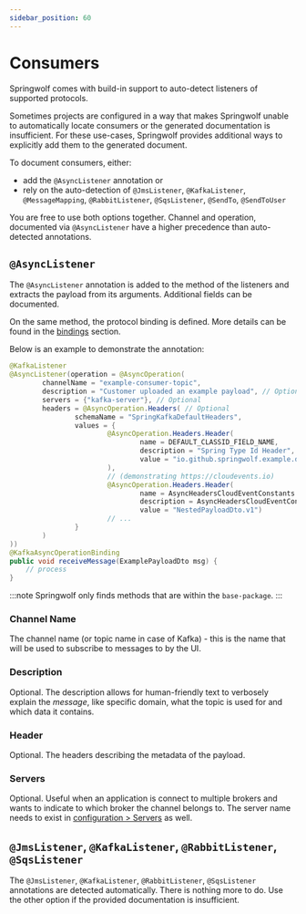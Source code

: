 ```yaml
---
sidebar_position: 60
---
```


# Consumers

Springwolf comes with build-in support to auto-detect listeners of supported protocols.

Sometimes projects are configured in a way that makes Springwolf unable to automatically locate consumers or the generated documentation is insufficient.
For these use-cases, Springwolf provides additional ways to explicitly add them to the generated document.

To document consumers, either:

- add the `@AsyncListener` annotation or
- rely on the auto-detection of `@JmsListener`, `@KafkaListener`, `@MessageMapping`, `@RabbitListener`, `@SqsListener`, `@SendTo`, `@SendToUser`

You are free to use both options together. Channel and operation, documented via `@AsyncListener` have a higher precedence than auto-detected annotations.

## `@AsyncListener`

The `@AsyncListener` annotation is added to the method of the listeners and extracts the payload from its arguments.
Additional fields can be documented.

On the same method, the protocol binding is defined. More details can be found in the [bindings](documenting-bindings.md) section.

Below is an example to demonstrate the annotation:

```java
@KafkaListener
@AsyncListener(operation = @AsyncOperation(
        channelName = "example-consumer-topic",
        description = "Customer uploaded an example payload", // Optional
        servers = {"kafka-server"}, // Optional
        headers = @AsyncOperation.Headers( // Optional
                schemaName = "SpringKafkaDefaultHeaders",
                values = {
                        @AsyncOperation.Headers.Header(
                                name = DEFAULT_CLASSID_FIELD_NAME,
                                description = "Spring Type Id Header",
                                value = "io.github.springwolf.example.dtos.ExamplePayloadDto"
                        ),
                        // (demonstrating https://cloudevents.io) 
                        @AsyncOperation.Headers.Header(
                                name = AsyncHeadersCloudEventConstants.TYPE,
                                description = AsyncHeadersCloudEventConstants.TYPE_DESC,
                                value = "NestedPayloadDto.v1")
                        // ...
                }
        )
))
@KafkaAsyncOperationBinding
public void receiveMessage(ExamplePayloadDto msg) {
    // process
}
```

:::note
Springwolf only finds methods that are within the `base-package`.
:::

### Channel Name

The channel name (or topic name in case of Kafka) - this is the name that will be used to subscribe to messages to by the UI.

### Description

Optional. The description allows for human-friendly text to verbosely explain the _message_, like specific domain, what the topic is used for and which data it contains.

### Header

Optional. The headers describing the metadata of the payload.

### Servers

Optional. Useful when an application is connect to multiple brokers and wants to indicate to which broker the channel belongs to.
The server name needs to exist in [configuration > Servers](configuration.mdx) as well.

## `@JmsListener`, `@KafkaListener`, `@RabbitListener`, `@SqsListener`

The `@JmsListener`, `@KafkaListener`, `@RabbitListener`, `@SqsListener` annotations are detected automatically.
There is nothing more to do.
Use the other option if the provided documentation is insufficient.

